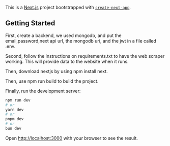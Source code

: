 This is a [Next.js](https://nextjs.org) project bootstrapped with [`create-next-app`](https://nextjs.org/docs/app/api-reference/cli/create-next-app).

## Getting Started

First, create a backend, we used mongodb, and put the email,password,next api url, the mongodb uri, and the jwt in a file called .env. 

Second, follow the instructions on requirements.txt to have the web scraper working. This will provide data to the website when it runs.

Then, download nextjs by using npm install next.

Then, use npm run build to bulid the project. 

Finally, run the development server:

```bash
npm run dev
# or
yarn dev
# or
pnpm dev
# or
bun dev
```

Open [http://localhost:3000](http://localhost:3000) with your browser to see the result.

